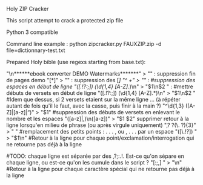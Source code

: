 Holy ZIP Cracker

This script attempt to crack a protected zip file

Python 3 compatible

Command line example : 
python zipcracker.py FAUXZIP.zip -d file=dictionnary-test.txt




Prepared Holy bible (use regexs starting from base.txt):

"\n\*\*\*\*\*\*ebook converter DEMO Watermarks\*\*\*\*\*\*\*" >  ""  : suppression fin de pages demo
"\[\*\]"  >   ""  : suppression des [*]
"^ +"  >  "" : #suppression des espaces en début de ligne
"([.!?:;]) (\d{1,4} [A-Z].*)\n" >  "$1\n$2 "  : #mettre débuts de versets en début de ligne
"([.!?:;]) (\d{1,4} [A-Z].*)\n"  > "$1\n$2 " #Idem que dessus, si 2 versets etaient sur la même ligne
... (à répéter autant de fois qu'il le faut, avec la casse, puis finir à la main ?)
"^\d{1,3} ([A-Z]|[a-z]|“)"   >  "$1"     #suppression des débuts de versets en enlevant le nombre et les espaces
"([a-z]|,)\n([a-z])" > "$1 $2" supprimer retour à la ligne lorsqu'en milieu de phrase (ou après virgule uniquement)
",? ?(\. ?){3}"  >  " "  #remplacement des petits points : . . . , ou , . . .  par un espace
"([\.!?]) " > "$1\n"   #Retour à la ligne pour chaque point/exclamation/interrogation qui ne retourne pas déjà à la ligne

#TODO: chaque ligne est séparée par des ,?;:.!. Est-ce qu'on sépare en chaque ligne, ou est-ce qu'on les cumule dans le script ?
"[:;,] " > "\n"   #Retour à la ligne pour chaque caractère spécial qui ne retourne pas déjà à la ligne
